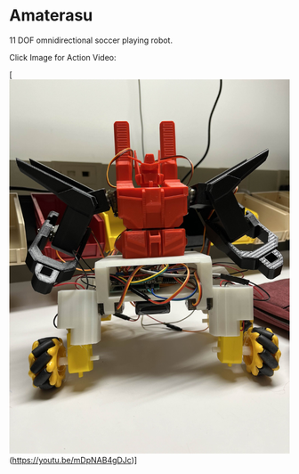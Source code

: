 # Amaterasu
11 DOF omnidirectional soccer playing robot.

Click Image for Action Video:

[![Amaterasu](Amaterasu_img.jpg)(https://youtu.be/mDpNAB4gDJc)]

